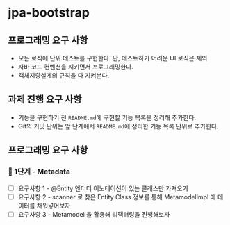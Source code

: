 # jpa-bootstrap

## 프로그래밍 요구 사항

- 모든 로직에 단위 테스트를 구현한다. 단, 테스트하기 어려운 UI 로직은 제외
- 자바 코드 컨벤션을 지키면서 프로그래밍한다.
- 객체지향설계의 규칙을 다 지켜본다.

## 과제 진행 요구 사항

- 기능을 구현하기 전 `README.md`에 구현할 기능 목록을 정리해 추가한다.
- Git의 커밋 단위는 앞 단계에서 `README.md`에 정리한 기능 목록 단위로 추가한다.

## 프로그래밍 요구 사항

### 🚀 1단계 - Metadata

- [ ] 요구사항 1 - @Entity 엔터티 어노테이션이 있는 클래스만 가져오기
- [ ] 요구사항 2 - scanner 로 찾은 Entity Class 정보를 통해 MetamodelImpl 에 데이터를 채워넣어보자
- [ ] 요구사항 3 - Metamodel 을 활용해 리팩터링을 진행해보자
